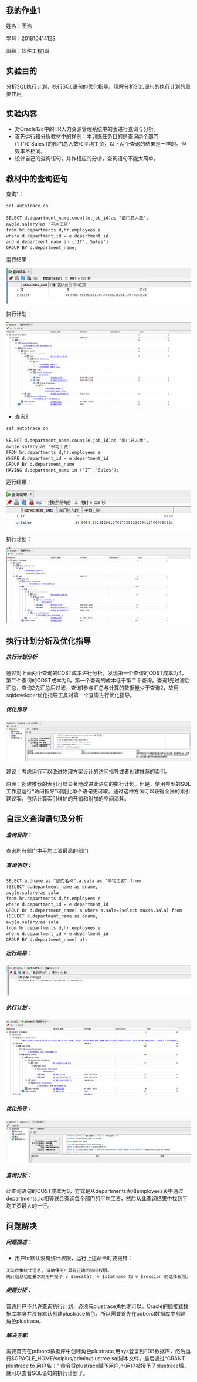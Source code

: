## 我的作业1

姓名：王浩

学号：201810414123

班级：软件工程1班

## 实验目的

分析SQL执行计划，执行SQL语句的优化指导。理解分析SQL语句的执行计划的重要作用。

## 实验内容

- 对Oracle12c中的HR人力资源管理系统中的表进行查询与分析。
- 首先运行和分析教材中的样例：本训练任务目的是查询两个部门('IT'和'Sales')的部门总人数和平均工资，以下两个查询的结果是一样的。但效率不相同。
- 设计自己的查询语句，并作相应的分析，查询语句不能太简单。

## 教材中的查询语句

查询1：

```
set autotrace on

SELECT d.department_name,count(e.job_id)as "部门总人数",
avg(e.salary)as "平均工资"
from hr.departments d,hr.employees e
where d.department_id = e.department_id
and d.department_name in ('IT','Sales')
GROUP BY d.department_name;
```

运行结果：

<img src="查询1运行结果.PNG" alt="1" style="zoom:150%;" />

执行计划：

![1](查询1执行计划.PNG)

- 查询2

```
set autotrace on

SELECT d.department_name,count(e.job_id)as "部门总人数",
avg(e.salary)as "平均工资"
FROM hr.departments d,hr.employees e
WHERE d.department_id = e.department_id
GROUP BY d.department_name
HAVING d.department_name in ('IT','Sales');
```

运行结果：

<img src="查询2运行结果.PNG" alt="1" style="zoom:150%;" />

执行计划：

![1](查询2执行计划.PNG)

## 执行计划分析及优化指导

##### 执行计划分析

   通过对上面两个查询的COST成本进行分析，发现第一个查询的COST成本为4，第二个查询的COST成本为6，第一个查询的成本低于第二个查询。查询1先过滤后汇总，查询2先汇总后过滤，查询1参与汇总与计算的数据量少于查询2，故用sqldeveloper优化指导工具对第一个查询进行优化指导。

##### 优化指导

![1](查询1优化指导.PNG)

建议：考虑运行可以改进物理方案设计的访问指导或者创建推荐的索引。

原理：创建推荐的索引可以显著地改进此语句的执行计划。但是，使用典型的SQL工作量运行“访问指导”可能比单个语句更可取。通过这种方法可以获得全民的索引建议案，包括计算索引维护的开销和附加的空间消耗。

## 自定义查询语句及分析

##### 查询目的：

查询所有部门中平均工资最高的部门

##### 查询语句：

```
SELECT a.dname as "部门名称",a.sala as "平均工资" from
(SELECT d.department_name as dname,
avg(e.salary)as sala
from hr.departments d,hr.employees e
where d.department_id = e.department_id
GROUP BY d.department_name) a where a.sala=(select max(a.sala) from (SELECT d.department_name as dname,
avg(e.salary)as sala
from hr.departments d,hr.employees e
where d.department_id = e.department_id
GROUP BY d.department_name) a);
```

##### 运行结果：

![1](查询运行结果.PNG)

##### 执行计划：

![1](查询执行计划.PNG)

##### 优化指导：

![1](查询优化指导.PNG)

##### 查询分析：

  此查询语句的COST成本为6，方式是从departments表和employees表中通过departments_id相等联合查询每个部门的平均工资，然后从此查询结果中找到平均工资最大的一行。

## 问题解决

##### 问题描述：

- 用户hr默认没有统计权限，运行上述命令时要报错：

```
无法收集统计信息, 请确保用户具有正确的访问权限。
统计信息功能要求向用户授予 v_$sesstat, v_$statname 和 v_$session 的选择权限。
```

##### 问题分析：

  普通用户不允许查询执行计划，必须有plustrace角色才可以。Oracle的插接式数据库本身并没有默认创建plustrace角色，所以需要首先在pdborcl数据库中创建角色plustrace。

##### 解决方案:

  需要首先在pdborcl数据库中创建角色plustrace,用sys登录到PDB数据库，然后运行$ORACLE_HOME/sqlplus/admin/plustrce.sql脚本文件，最后通过“GRANT plustrace to 用户名；” 命令将plustrace赋予用户,hr用户被授予了plustrace后，就可以查看SQL语句的执行计划了。
